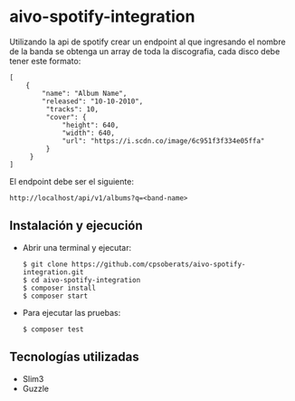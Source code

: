 # aivo-spotify-integration
Utilizando la api de spotify crear un endpoint al que ingresando el nombre de la banda se obtenga un array de toda la discografia, cada disco debe tener este formato:

```
[
    {
        "name": "Album Name",
        "released": "10-10-2010",
         "tracks": 10,
         "cover": {
             "height": 640,
             "width": 640,
             "url": "https://i.scdn.co/image/6c951f3f334e05ffa"
         }
     }
]
```
El endpoint debe ser el siguiente:
```
http://localhost/api/v1/albums?q=<band-name>
```
## Instalación y ejecución
- Abrir una terminal y ejecutar:
  
  ```
  $ git clone https://github.com/cpsoberats/aivo-spotify-integration.git
  $ cd aivo-spotify-integration
  $ composer install
  $ composer start
  ```
- Para ejecutar las pruebas:
  ```
  $ composer test
  ```
## Tecnologías utilizadas
- Slim3
- Guzzle


